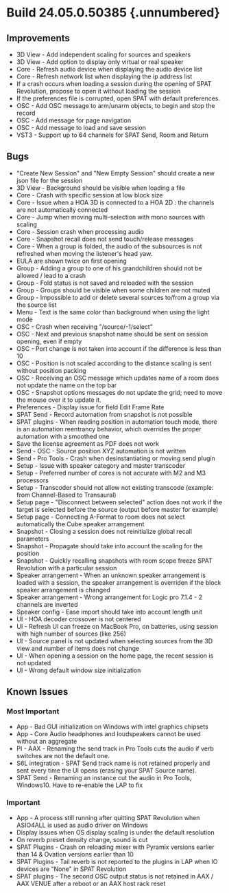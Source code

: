 # Build 24.05.0.50385 {.unnumbered}

## Improvements

- 3D View - Add independent scaling for sources and speakers
- 3D View - Add option to display only virtual or real speaker
- Core - Refresh audio device when displaying the audio device list
- Core - Refresh network list when displaying the ip address list
- If a crash occurs when loading a session during the opening of SPAT Revolution, propose to open it without loading the session
- If the preferences file is corrupted, open SPAT with default preferences.
- OSC - Add OSC message to arm/unarm objects, to begin and stop the record
- OSC - Add message for page navigation
- OSC - Add message to load and save session
- VST3 - Support up to 64 channels for SPAT Send, Room and Return

## Bugs

- "Create New Session" and "New Empty Session" should create a new json file for the session
- 3D View - Background should be visible when loading a file
- Core - Crash with specific session at low block size
- Core - Issue when a HOA 3D is connected to a HOA 2D : the channels are not automatically connected
- Core - Jump when moving multi-selection with mono sources with scaling
- Core - Session crash when processing audio
- Core - Snapshot recall does not send touch/release messages
- Core - When a group is folded, the audio of the subsources is not refreshed when moving the listener's head yaw.
- EULA are shown twice on first opening
- Group - Adding a group to one of his grandchildren should not be allowed / lead to a crash
- Group - Fold status is not saved and reloaded with the session
- Group - Groups should be visible when some children are not muted
- Group - Impossible to add or delete several sources to/from a group via the source list
- Menu - Text is the same color than background when using the light mode
- OSC - Crash when receiving "/source/-1/select"
- OSC - Next and previous snapshot name should be sent on session opening, even if empty
- OSC - Port change is not taken into account if the difference is less than 10
- OSC - Position is not scaled according to the distance scaling is sent without position packing
- OSC - Receiving an OSC message which updates name of a room does not update the name on the top bar
- OSC - Snapshot options messages do not update the grid; need to move the mouse over it to update it.
- Preferences - Display issue for field Edit Frame Rate
- SPAT Send - Record automation from snapshot is not possible
- SPAT plugins - When reading position in automation touch mode, there is an automation reentrancy behavior, which overrides the proper automation with a smoothed one
- Save the license agreement as PDF does not work
- Send - OSC - Source position XYZ automation is not written
- Send - Pro Tools - Crash when desinstantiating or moving send plugin
- Setup - Issue with speaker category and master transcoder
- Setup - Preferred number of cores is not accurate with M2 and M3 processors
- Setup - Transcoder should not allow not existing transcode (example: from Channel-Based to Transaural)
- Setup page - "Disconnect between selected" action does not work if the target is selected before the source (output before master for example)
- Setup page - Connecting A-Format to room does not select automatically the Cube speaker arrangement
- Snapshot - Closing a session does not reinitialize global recall parameters
- Snapshot - Propagate should take into account the scaling for the position
- Snapshot - Quickly recalling snapshots with room scope freeze SPAT Revolution with a particular session
- Speaker arrangement - When an unknown speaker arrangement is loaded with a session, the speaker arrangement is overriden if the block speaker arrangement is changed
- Speaker arrangement - Wrong arrangement for Logic pro 7.1.4 - 2 channels are inverted
- Speaker config - Ease import should take into account length unit
- UI - HOA decoder crossover is not centered
- UI - Refresh UI can freeze on MacBook Pro, on batteries, using session with high number of sources (like 256)
- UI - Source panel is not updated when selecting sources from the 3D view and number of items does not change
- UI - When opening a session on the home page, the recent session is not updated
- UI - Wrong default window size initialization

## Known Issues

### Most Important

- App - Bad GUI initialization on Windows with intel graphics chipsets
- App - Core Audio headphones and loudspeakers cannot be used without an aggregate
- PI - AAX - Renaming the send track in Pro Tools cuts the audio if verb switches are not the default one.
- S6L integration -  SPAT Send track name is not retained properly and sent every time the UI opens (erasing your SPAT Source name).
- SPAT Send -  Renaming an instance cut the audio in Pro Tools, Windows10. Have to re-enable the LAP to fix

### Important

- App - A process still running after quitting SPAT Revolution when ASIO4ALL is used as audio driver on Windows
- Display issues when OS display scaling is under the default resolution
- On reverb preset density change, sound is cut
- SPAT Plugins - Crash on reloading mixer with Pyramix versions earlier than 14 & Ovation versions earlier than 10
- SPAT Plugins - Tail reverb is not reported to the plugins in LAP when IO devices are "None" in SPAT Revolution
- SPAT plugins - The second OSC output status is not retained in AAX / AAX VENUE after a reboot or an AAX host rack reset
